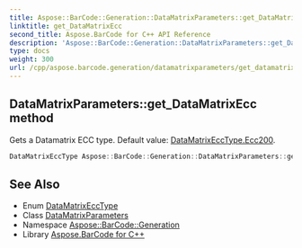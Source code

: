 ```yaml
---
title: Aspose::BarCode::Generation::DataMatrixParameters::get_DataMatrixEcc method
linktitle: get_DataMatrixEcc
second_title: Aspose.BarCode for C++ API Reference
description: 'Aspose::BarCode::Generation::DataMatrixParameters::get_DataMatrixEcc method. Gets a Datamatrix ECC type. Default value: DataMatrixEccType.Ecc200 in C++.'
type: docs
weight: 300
url: /cpp/aspose.barcode.generation/datamatrixparameters/get_datamatrixecc/
---
```

## DataMatrixParameters::get_DataMatrixEcc method


Gets a Datamatrix ECC type. Default value: [DataMatrixEccType.Ecc200](../../datamatrixecctype/).

```cpp
DataMatrixEccType Aspose::BarCode::Generation::DataMatrixParameters::get_DataMatrixEcc() const
```

## See Also

* Enum [DataMatrixEccType](../../datamatrixecctype/)
* Class [DataMatrixParameters](../)
* Namespace [Aspose::BarCode::Generation](../../)
* Library [Aspose.BarCode for C++](../../../)
